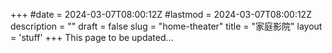 +++
#date = 2024-03-07T08:00:12Z
#lastmod = 2024-03-07T08:00:12Z
description = ""
draft = false
slug = "home-theater"
title = "家庭影院"
layout = 'stuff'
+++
This page to be updated...